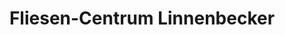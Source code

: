---
title: "Fliesen-Centrum Linnenbecker"
url: /achim/fliesen-centrum-linnenbecker/
shop: Baustoffe
---